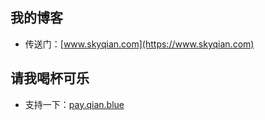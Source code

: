 ## 我的博客

* 传送门：[www.skyqian.com](https://www.skyqian.com)

## 请我喝杯可乐

* 支持一下：[pay.qian.blue](https://pay.qian.blue)
